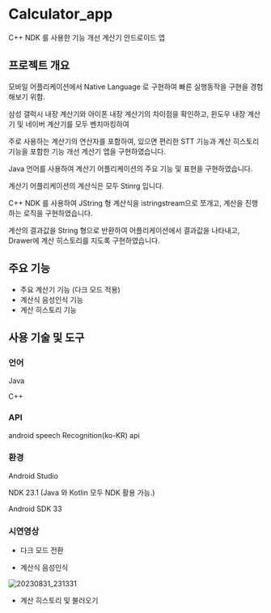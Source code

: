 # Calculator_app
C++ NDK 를 사용한 기능 개선 계산기 안드로이드 앱


## 프로젝트 개요

모바일 어플리케이션에서 Native Language 로 구현하여 빠른 실행동작을 구현을 경험해보기 위함.

삼성 갤럭시 내장 계산기와 아이폰 내장 계산기의 차이점을 확인하고, 윈도우 내장 계산기 및 네이버 계산기를 모두 벤치마킹하여

주로 사용하는 계산기의 연산자를 포함하여, 있으면 편리한 STT 기능과 계산 히스토리 기능을 포함한 기능 개선 계산기 앱을 구현하였습니다.

Java 언어를 사용하여 계산기 어플리케이션의 주요 기능 및 표현을 구현하였습니다.

계산기 어플리케이션의 계산식은 모두 Stinrg 입니다.

C++ NDK 를 사용하여 JString 형 계산식을 istringstream으로 쪼개고, 계산을 진행하는 로직을 구현하였습니다.

계산의 결과값을 String 형으로 반환하여 어플리케이션에서 결과값을 나타내고, Drawer에 계산 히스토리를 지도록 구현하였습니다.

## 주요 기능

- 주요 계산기 기능 (다크 모드 적용)
- 계산식 음성인식 기능
- 계산 히스토리 기능

## 사용 기술 및 도구
### 언어
Java

C++

### API

android speech Recognition(ko-KR) api

### 환경
Android Studio

NDK 23.1 (Java 와 Kotlin 모두 NDK 활용 가능.)

Android SDK 33

### 시연영상
- 다크 모드 전환

  
- 계산식 음성인식
  
![20230831_231331](https://github.com/Kimdeokryun/Calculator_app/assets/96904134/b634df1f-6c74-4c5c-a268-3f1907b40174)


  
- 계산 히스토리 및 불러오기
